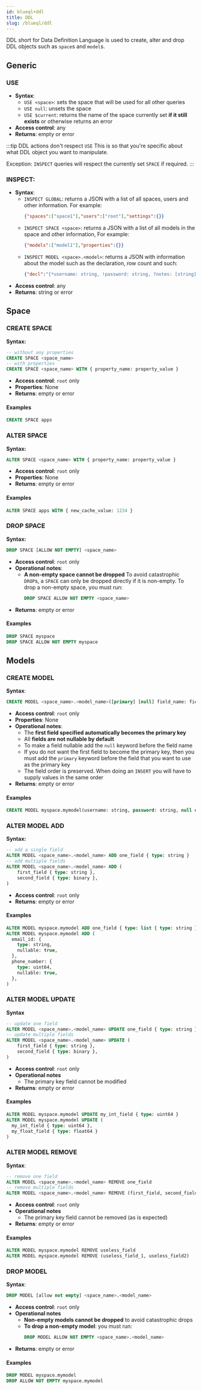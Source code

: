 ```yaml
---
id: blueql+ddl
title: DDL
slug: /blueql/ddl
---
```


DDL short for Data Definition Language is used to create, alter and drop DDL objects such as `space`s and `model`s.

## Generic

### USE

- **Syntax**:
  - `USE <space>`: sets the space that will be used for all other queries
  - `USE null`: unsets the space
  - `USE $current`: returns the name of the space currently set **if it still exists** or otherwise returns an error
- **Access control**: any
- **Returns**: empty or error

:::tip DDL actions don't respect `USE`
This is so that you're specific about what DDL object you want to manipulate.

Exception: `INSPECT` queries will respect the currently set `SPACE` if required.
:::

### INSPECT:

- **Syntax**:
  - `INSPECT GLOBAL`: returns a JSON with a list of all spaces, users and other information. For example:
    ```json
    {"spaces":["space1"],"users":["root"],"settings":{}}
    ```
  - `INSPECT SPACE <space>`: returns a JSON with a list of all models in the space and other information, For example:
    ```json
    {"models":["model1"],"properties":{}}
    ```
  - `INSPECT MODEL <space>.<model>`: returns a JSON with information about the model such as the declaration, row count and such:
    ```json
    {"decl":"{*username: string, !password: string, ?notes: [string]}","size":12345678,"properties":{}}
    ```
- **Access control**: any
- **Returns**: string or error

## Space

### CREATE SPACE

**Syntax:**

```sql
-- without any properties
CREATE SPACE <space_name>
-- with properties
CREATE SPACE <space_name> WITH { property_name: property_value }
```
>
- **Access control**: `root` only
- **Properties**: None
- **Returns**: empty or error
>
#### Examples
>
```sql
CREATE SPACE apps
```

### ALTER SPACE


**Syntax:**
```sql
ALTER SPACE <space_name> WITH { property_name: property_value }
```

- **Access control**: `root` only
- **Properties**: None
- **Returns**: empty or error

#### Examples

```sql
ALTER SPACE apps WITH { new_cache_value: 1234 }
```

### DROP SPACE

**Syntax:**
```sql
DROP SPACE [ALLOW NOT EMPTY] <space_name>
```

- **Access control**: `root` only
- **Operational notes**:
  - **A non-empty space cannot be dropped**
      To avoid catastrophic `DROP`s, a `SPACE` can only be dropped directly if it is non-empty. To drop a non-empty space, you must
      run:
      ```sql
      DROP SPACE ALLOW NOT EMPTY <space_name>
    ```
- **Returns**: empty or error

#### Examples

```sql
DROP SPACE myspace
DROP SPACE ALLOW NOT EMPTY myspace
```

## Models

### CREATE MODEL

**Syntax**:
```sql
CREATE MODEL <space_name>.<model_name>([primary] [null] field_name: field_type) [ WITH {property_name: property_value} ]
```
- **Access control**: `root` only
- **Properties**: None
- **Operational notes**:
  - The **first field specified automatically becomes the primary key**
  - All **fields are not nullable by default**
  - To make a field nullable add the `null` keyword before the field name
  - If you do not want the first field to become the primary key, then you must add the `primary` keyword before the field that you want to use as the primary key
  - The field order is preserved. When doing an `INSERT` you will have to supply values in the same order
- **Returns**: empty or error

#### Examples

```sql
CREATE MODEL myspace.mymodel(username: string, password: string, null email_id: string, notes: list { type: string })
```

### ALTER MODEL ADD

**Syntax:**
```sql
-- add a single field
ALTER MODEL <space_name>.<model_name> ADD one_field { type: string }
-- add multiple fields
ALTER MODEL <space_name>.<model_name> ADD (
    first_field { type: string },
    second_field { type: binary },
)
```

- **Access control**: `root` only
- **Returns**: empty or error

#### Examples
```sql
ALTER MODEL myspace.mymodel ADD one_field { type: list { type: string } }
ALTER MODEL myspace.mymodel ADD (
  email_id: {
    type: string,
    nullable: true,
  },
  phone_number: {
    type: uint64,
    nullable: true,
  },
)
```

### ALTER MODEL UPDATE

**Syntax**
```sql
-- update one field
ALTER MODEL <space_name>.<model_name> UPDATE one_field { type: string }
-- update multiple fields
ALTER MODEL <space_name>.<model_name> UPDATE (
    first_field { type: string },
    second_field { type: binary },
)
```

- **Access control**: `root` only
- **Operational notes**
  - The primary key field cannot be modified
- **Returns**: empty or error

#### Examples

```sql
ALTER MODEL myspace.mymodel UPDATE my_int_field { type: uint64 }
ALTER MODEL myspace.mymodel UPDATE (
  my_int_field { type: uint64 },
  my_float_field { type: float64 }
)
```

### ALTER MODEL REMOVE

**Syntax**:
```sql
-- remove one field
ALTER MODEL <space_name>.<model_name> REMOVE one_field
-- remove multiple fields
ALTER MODEL <space_name>.<model_name> REMOVE (first_field, second_field, ...)
```

- **Access control**: `root` only
- **Operational notes**
  - The primary key field cannot be removed (as is expected)
- **Returns**: empty or error

#### Examples

```sql
ALTER MODEL myspace.mymodel REMOVE useless_field
ALTER MODEL myspace.mymodel REMOVE (useless_field_1, useless_field2)
```

### DROP MODEL

**Syntax**:
```sql
DROP MODEL [allow not empty] <space_name>.<model_name>
```

- **Access control**: `root` only
- **Operational notes**
  - **Non-empty models cannot be dropped** to avoid catastrophic drops
  - **To drop a non-empty model**: you must run:
    ```sql
    DROP MODEL ALLOW NOT EMPTY <space_name>.<model_name>
    ```
- **Returns**: empty or error

#### Examples

```sql
DROP MODEL myspace.mymodel
DROP ALLOW NOT EMPTY myspace.mymodel
```
